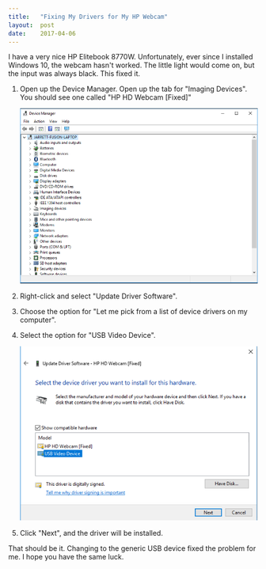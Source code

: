 ```yaml
---
title:   "Fixing My Drivers for My HP Webcam"
layout:  post
date:    2017-04-06
---
```


I have a very nice HP Elitebook 8770W. Unfortunately, ever since I installed Windows 10, the webcam hasn't worked. The little light would come on, but the input was always black. This fixed it.

1. Open up the Device Manager. Open up the tab for "Imaging Devices". You should see one called "HP HD Webcam [Fixed]"

    ![Device Manager](/assets/images/device_manager.png)

2. Right-click and select "Update Driver Software".

3. Choose the option for "Let me pick from a list of device drivers on my computer".

4. Select the option for "USB Video Device".

    ![USB Video Device](/assets/images/select_usb_video_device.png)

5. Click "Next", and the driver will be installed.

That should be it. Changing to the generic USB device fixed the problem for me. I hope you have the same luck.
